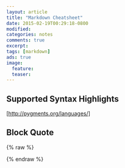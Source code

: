 ```yaml
---
layout: article
title: "Markdown Cheatsheet"
date: 2015-02-19T00:29:18-0800
modified:
categories: notes
comments: true
excerpt:
tags: [markdown]
ads: true
image:
  feature:
  teaser:
---
```


## Supported Syntax Highlights

[http://pygments.org/languages/]

## Block Quote

{% raw %}
>
{% endraw %}


[^1]: http://sourceforge.net/p/jekyllc/bugs/markdown_syntax
